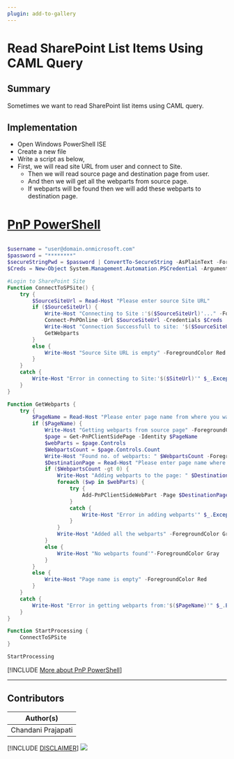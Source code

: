 ```yaml
---
plugin: add-to-gallery
---
```


# Read SharePoint List Items Using CAML Query

## Summary

Sometimes we want to read SharePoint list items using CAML query.

## Implementation

- Open Windows PowerShell ISE
- Create a new file
- Write a script as below,
- First, we will read site URL from user and connect to Site.
    - Then we will read source page and destination page from user.
    - And then we will get all the webparts from source page.
    - If webparts will be found then we will add these webparts to destination page.

# [PnP PowerShell](#tab/pnpps)
```powershell

$username = "user@domain.onmicrosoft.com"
$password = "********"
$secureStringPwd = $password | ConvertTo-SecureString -AsPlainText -Force 
$Creds = New-Object System.Management.Automation.PSCredential -ArgumentList $username, $secureStringPwd

#Login to SharePoint Site
Function ConnectToSPSite() {
    try {
        $SourceSiteUrl = Read-Host "Please enter source Site URL"
        if ($SourceSiteUrl) {
            Write-Host "Connecting to Site :'$($SourceSiteUrl)'..." -ForegroundColor Yellow  
            Connect-PnPOnline -Url $SourceSiteUrl -Credentials $Creds
            Write-Host "Connection Successfull to site: '$($SourceSiteUrl)'" -ForegroundColor Green              
            GetWebparts
        }
        else {
            Write-Host "Source Site URL is empty" -ForegroundColor Red
        }
    }
    catch {
        Write-Host "Error in connecting to Site:'$($SiteUrl)'" $_.Exception.Message -ForegroundColor Red               
    } 
}

Function GetWebparts {
    try {        
        $PageName = Read-Host "Please enter page name from where you want to copy webparts like 'Home.aspx'"
        if ($PageName) {
            Write-Host "Getting webparts from source page" -ForegroundColor Yellow  
            $page = Get-PnPClientSidePage -Identity $PageName          
            $webParts = $page.Controls  
            $WebpartsCount = $page.Controls.Count
            Write-Host "Found no. of webparts: " $WebpartsCount -ForegroundColor Gray  
            $DestinationPage = Read-Host "Please enter page name where you want to copy webparts like 'Home'"
            if ($WebpartsCount -gt 0) {
                Write-Host "Adding webparts to the page: " $DestinationPage -ForegroundColor Yellow  
                foreach ($wp in $webParts) {
                    try {                        
                        Add-PnPClientSideWebPart -Page $DestinationPage -Component $wp.Title -WebPartProperties $wp.PropertiesJson -Section $wp.Section.Order -Column $wp.Column.LayoutIndex -Order $wp.Order
                    }
                    catch {
                        Write-Host "Error in adding webparts'" $_.Exception.Message -ForegroundColor Red               
                    }
                }
                Write-Host "Added all the webparts" -ForegroundColor Green  
            }
            else {
                Write-Host "No webparts found'"-ForegroundColor Gray               
            }
        }
        else {
            Write-Host "Page name is empty" -ForegroundColor Red
        }
    }
    catch {
        Write-Host "Error in getting webparts from:'$($PageName)'" $_.Exception.Message -ForegroundColor Red               
    } 
}

Function StartProcessing { 
    ConnectToSPSite 
}

StartProcessing


```
[!INCLUDE [More about PnP PowerShell](../../docfx/includes/MORE-PNPPS.md)]
***


## Contributors

| Author(s) |
|-----------|
| Chandani Prajapati |

[!INCLUDE [DISCLAIMER](../../docfx/includes/DISCLAIMER.md)]
<img src="https://telemetry.sharepointpnp.com/script-samples/scripts/spo-copy-webparts-to-another-page" aria-hidden="true" />